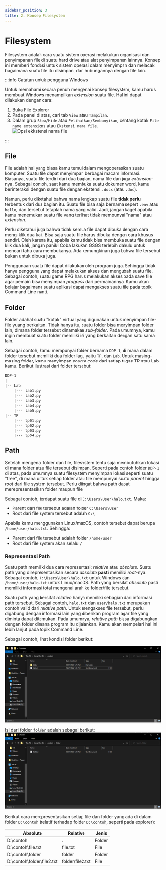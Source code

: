 ```yaml
---
sidebar_position: 3
title: 2. Konsep Filesystem
---
```


# Filesystem

Filesystem adalah cara suatu sistem operasi melakukan organisasi dan penyimpanan file di suatu hard drive atau alat penyimpanan lainnya. Konsep ini memberi fondasi untuk sistem operasi dalam menyimpan dan melacak bagaimana suatu file itu disimpan, dan hubungannya dengan file lain.

:::info Catatan untuk pengguna Windows

Untuk memahami secara penuh mengenai konsep filesystem, kamu harus membuat Windows menampilkan _extension_ suatu file. Hal ini dapat dilakukan dengan cara:

1. Buka File Explorer
2. Pada panel di atas, cari tab `View` atau `Tampilan`.
3. Dalam grup `Show/Hide` atau `Pelihatkan/Sembunyikan`, centang kotak `File name extensions` atau `Ekstensi nama file`.  
   ![Opsi ekkstensi nama file](https://support.content.office.net/id-id/media/046a19de-0421-1b38-9499-4bf45ccae676.png)

:::

## File

File adalah hal yang biasa kamu temui dalam mengoperasikan suatu komputer. Suatu file dapat menyimpan berbagai macam informasi. Biasanya, suatu file terdiri dari dua bagian, nama file dan juga _extension_-nya. Sebagai contoh, saat kamu membuka suatu dokumen word, kamu berinteraksi dengan suatu file dengan ekstensi `.docx` (atau `.doc`).

Namun, perlu diketahui bahwa nama lengkap suatu file **tidak perlu** terbentuk dari dua bagian itu. Suatu file bisa saja bernama sepert `.env` atau `hello`, dan tersebut tetaplah nama yang valid. Jadi, jangan kaget apabila kamu menemukan suatu file yang terlihat tidak mempunyai "nama" atau _extension_.

Perlu diketahui juga bahwa tidak semua file dapat dibuka dengan cara meng-klik dua kali. Bisa saja suatu file harus dibuka dengan cara khusus sendiri. Oleh karena itu, apabila kamu tidak bisa membuka suatu file dengan klik dua kali, jangan panik! Coba lakukan GSGS terlebih dahulu untuk mencari tahu cara membukanya. Ada kemungkinan juga bahwa file tersebut bukan untuk dibuka juga.

Penggunaan suatu file dapat dilakukan oleh program juga. Sehingga tidak hanya pengguna yang dapat melakukan akses dan mengubah suatu file. Sebagai contoh, suatu game RPG harus melakukan akses pada save file agar pemain bisa menyimpan _progress_ dari permainannya. Kamu akan belajar bagaimana suatu aplikasi dapat mengakses suatu file pada topik Command Line nanti.

## Folder

Folder adahal suatu "kotak" virtual yang digunakan untuk menyimpan file-file yuang berkaitan. Tidak hanya itu, suatu folder bisa menyimpan folder lain, dimana folder tersebut dinamakan _sub-folder_. Pada umumnya, kamu ingin membuat suatu folder memiliki isi yang berkaitan dengan satu sama lain.

Sebagai contoh, kamu mempunyai folder bernama `DDP-1`, di mana dalam folder tersebut memiliki dua folder lagi, yaitu `TP`, dan `Lab`. Untuk masing-masing folder, kamu menyimpan _source code_ dari setiap tugas TP atau Lab kamu. Berikut ilustrasi dari folder tersebut:

```
DDP-1
|
|-- Lab
    |--- lab1.py
    |--- lab2.py
    |--- lab3.py
    |--- lab4.py
    |--- lab5.py
|-- TP
    |--- tp01.py
    |--- tp02.py
    |--- tp03.py
    |--- tp04.py
```

## Path

Setelah mengenal folder dan file, filesystem tentu saja membutuhkan lokasi di mana folder atau file tersebut disimpan. Seperti pada contoh folder `DDP-1` di atas, pada umumnya suatu filesystem menyimpan lokasi seperti suatu "tree", di mana untuk setiap folder atau file mempunyai suatu _parent_ hingga _root_ dari file system tersebut. Perlu diingat bahwa path dapat merepresentasikan folder maupun file.

Sebagai contoh, terdapat suatu file di `C:\Users\User\halo.txt`. Maka:

- Parent dari file tersebut adalah folder `C:\Users\User`
- Root dari file system tersebut adalah `C:\`

Apabila kamu menggunakan Linux/macOS, contoh tersebut dapat berupa `/home/user/halo.txt`. Sehingga:

- Parent dari file tersebut adalah folder `/home/user`
- Root dari file system akan selalu `/`

### Representasi Path

Suatu path memiliki dua cara representasi: _relative_ atau _absolute_. Suatu path yang direpresentasikan secara _absolute_ **pasti** memiliki _root_-nya. Sebagai contoh, `C:\Users\User\halo.txt` untuk Windows dan `/home/user/halo.txt` untuk Linux/macOS. Path yang bersifat _absolute_ pasti memiliki informasi total mengenai arah ke folder/file tersebut.

Suatu path yang bersifat _relative_ hanya memiliki sebagian dari informasi path tersebut. Sebagai contoh, `halo.txt` dan `user/halo.txt` merupakan contoh valid dari _relative path_. Untuk mengakses file tersebut, perlu digabung dengan informasi lain yang diberikan program agar file yang diminta dapat ditemukan. Pada umumnya, _relative path_ biasa digabungkan dengan folder dimana program itu dijalankan. Kamu akan mempelari hal ini lebih lanjut pada topik Command Line.

Sebagai contoh, lihat kondisi folder berikut:

![Folder](./assets/explorer.png)

Isi dari folder `folder` adalah sebagai berikut:
![Subfolder folder](./assets/explorer2.png)

Berikut cara merepresentasikan setiap file dan folder yang ada di dalam folder `D:\contoh` (relatif terhadap folder `D:\contoh`, seperti pada explorer):

| Absolute                   | Relative         | Jenis  |
| -------------------------- | ---------------- | ------ |
| D:\contoh                  | .                | Folder |
| D:\contoh\file.txt         | file.txt         | File   |
| D:\contoh\folder           | folder           | Folder |
| D:\contoh\folder\file2.txt | folder/file2.txt | File   |
